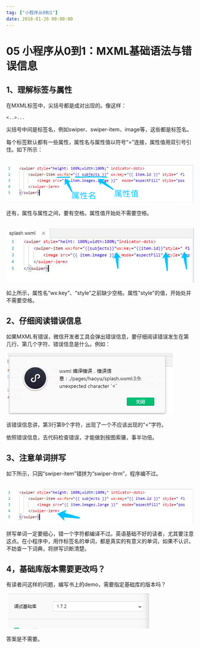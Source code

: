 ```yaml
---
tag: ["小程序从0到1"]
date: 2018-01-26 00:00:00
---
```

# 05 小程序从0到1：MXML基础语法与错误信息

## 1、理解标签与属性

在MXML标签中，尖括号都是成对出现的。像这样：

```
<..>...
```

尖括号中间是标签名，例如swiper、swiper-item、image等，这些都是标签名。

每个标签默认都有一些属性，属性名与属性值以符号“=”连接，属性值用双引号引住。如下所示：

​    ![0](./assets/22027.png)

还有，属性与属性之间，要有空格。属性值开始处不需要空格。

​    ![0](./assets/22001.png)

如上所示，属性名“wx:key”、“style”之前缺少空格。属性"style"的值，开始处并不需要空格。

## 2、仔细阅读错误信息

如果MXML有错误，微信开发者工具会弹出错误信息，要仔细阅读错误发生在第几行、第几个字符、错误信息是什么。例如：

​    ![0](./assets/21993.jpeg)

该错误信息讲，第3行第9个字符，出现了一个不应该出现的“<”字符。

依照错误信息，去代码检查错误，才能做到按图索骥，事半功倍。

## 3、注意单词拼写

如下所示，只因“swiper-item”错拼为“swiper-itrm”，程序编不过。

​    ![0](./assets/22009.png)

拼写单词一定要细心，错一个字符都编译不过。英语基础不好的读者，尤其要注意这点。在小程序中，用作标签名的单词，都是真实的有意义的单词，如果不认识，不妨查一下词典，将拼写识断清楚。

## 4，基础库版本需要更改吗？

有读者问这样的问题，编写书上的demo，需要指定基础库的版本吗？

​    ![0](./assets/22020.jpeg)

答案是不需要。